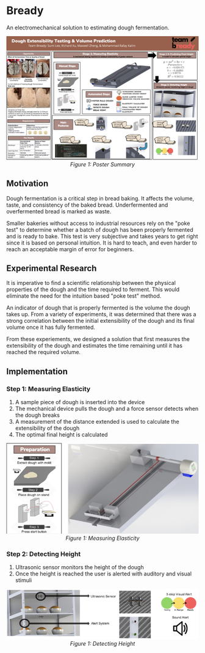 # Bready
An electromechanical solution to estimating dough fermentation.

<p align="center">
    <img src="images/poster.png" alt="Poster" width="800"><br/>
    <em>Figure 1: Poster Summary</em>
</p>

## Motivation
Dough fermentation is a critical step in bread baking. It affects the volume, taste, and consistency of the baked bread. Underfermented and overfermented bread is marked as waste. 

Smaller bakeries without access to industrial resources rely on the "poke test" to determine whether a batch of dough has been properly fermented and is ready to bake. This test is very subjective and takes years to get right since it is based on personal intuition. It is hard to teach, and even harder to reach an acceptable margin of error for beginners. 

## Experimental Research
It is imperative to find a scientific relationship between the physical properties of the dough and the time required to ferment. This would eliminate the need for the intuition based "poke test" method. 

An indicator of dough that is properly fermented is the volume the dough takes up.
From a variety of experiments, it was determined that there was a strong correlation between the initial extensibility of the dough and its final volume once it has fully fermented. 

From these experiements, we designed a solution that first measures the extensibility of the dough and estimates the time remaining until it has reached the required volume. 

## Implementation 
### Step 1: Measuring Elasticity
1. A sample piece of dough is inserted into the device
2. The mechanical device pulls the dough and a force sensor detects when the dough breaks
3. A measurement of the distance extended is used to calculate the extensibility of the dough
4. The optimal final height is calculated

<p align="center">
    <img src="images/step1.png" alt="Measuring Elasticity" width="600"><br/>
    <em>Figure 1: Measuring Elasticity</em> 
</p>

### Step 2: Detecting Height
1. Ultrasonic sensor monitors the height of the dough
2. Once the height is reached the user is alerted with auditory and visual stimuli

<p align="center">
    <img src="images/step2.png" alt="Detecting Height" width="600"><br/>
    <em>Figure 1: Detecting Height</em> 
</p>
